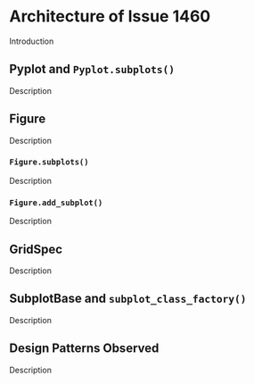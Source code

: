 # Architecture of Issue 1460

Introduction

## Pyplot and `Pyplot.subplots()`

Description

## Figure

Description

### `Figure.subplots()` ###

Description

### `Figure.add_subplot()` ###

Description

## GridSpec ##

Description

## SubplotBase and `subplot_class_factory()`

Description

## Design Patterns Observed

Description
